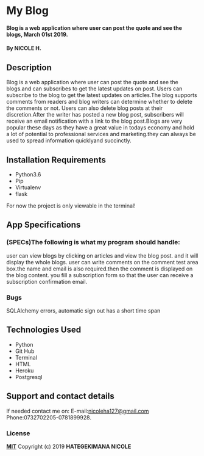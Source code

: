 # My Blog
#### Blog is a web application where user can post the quote and see the blogs, March 01st 2019.

#### By **NICOLE H.**
## Description
Blog is a web application where user can post the quote and see the blogs.and can subscribes to get the latest updates on post. Users can subscribe to the blog to get the latest updates on articles.The blog supports comments from readers and blog writers can determine whether to delete the comments or not. Users can also delete blog posts at their discretion.After the writer has posted a new blog post, subscribers will receive an email notification with a link to the blog post.Blogs are very popular these days as they have a great value in todays economy and hold a lot of potential to professional services and marketing.they can always be used to spread information quicklyand succinctly.
## Installation Requirements
* Python3.6
* Pip
* Virtualenv
* flask

For now the project is only viewable in the terminal!

## App Specifications
### (SPECs)The following is what my program should handle:

user can view blogs by clicking on articles and view the blog post. and it will display the whole blogs. user can write comments on the comment test area box.the name and email is also required.then the comment is displayed on the blog content. you fill a subscription form so that the user can receive a subscription confirmation email.

### Bugs
SQLAlchemy errors, automatic sign out has a short time span
## Technologies Used
* Python
* Git Hub
* Terminal
* HTML
* Heroku
* Postgresql
## Support and contact details
If needed contact me on:
E-mail:nicoleha127@gmail.com
Phone:0732702205-0781899928.
### License
**[MIT](http://choosealisence.com/licenses/mit/)**
Copyright (c) 2019 **HATEGEKIMANA NICOLE**
